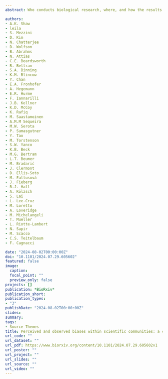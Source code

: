 ```yaml
---
abstract: Who conducts biological research, where, and how the results are disseminated varies among geographies and identities. Identifying and documenting these forms of bias by research communities is a critical first step towards addressing them. We documented perceived and observed biases in movement ecology. Movement ecology is a rapidly expanding sub-discipline of biology, which is strongly underpinned by fieldwork and technology use. First, we surveyed attendees of an international conference, and discussed the results at the conference (comparing uninformed vs informed perceived bias). Although most researchers identified as bias-aware, only a subset of biases were discussed in conversation. Next, by considering author affiliations from publications in the journal Movement Ecology, we found among-country discrepancies between the country of the authors’ affiliation and study site location related to national economics. At the within-country scale, we found that race-gender identities of postgraduate biology researchers in the USA differed from national demographics. We discuss the role of potential specific causes for the emergence of bias in the sub-discipline, e.g. parachute-science or accessibility to fieldwork. Undertaking data-driven analysis of bias within research sub-disciplines can help identify specific barriers and first steps towards the inclusion of a greater diversity of participants in the scientific process.

authors:
- A.K. Shaw
- leila
- S. Mezzini
- D. Kim
- N. Chatterjee
- D. Wolfson
- B. Abrahms
- N. Attias
- C.E. Beardsworth
- R. Beltran
- S.A. Binning
- K.M. Blincow
- Y. Chan
- E.A. Fronhofer
- A. Hegemann
- E.R. Hurme
- F. Iannarilli
- J.B. Kellner
- K.D. McCoy
- K. Rafiq
- M. Saastamoinen
- A.M.M Sequeira
- M.W. Serota
- P. Sumasgutner
- Y. Tao
- M. Torstenson
- S.W. Yanco
- K.B. Beck
- M.G. Bertram
- L.T. Beumer
- M. Bradarić
- J. Clermont
- D. Ellis-Soto
- M. Faltusová
- J. Fieberg
- R.J. Hall
- A. Kölzsch
- S. Lai
- L. Lee-Cruz
- M. Loretto
- A. Loveridge
- M. Michelangeli
- T. Mueller
- L. Riotte-Lambert
- N. Sapir
- M. Scacco
- C.S. Teitelbaum
- F. Cagnacci

date: "2024-08-02T00:00:00Z"
doi: "10.1101/2024.07.29.605602"
featured: false
image:
  caption: 
  focal_point: ""
  preview_only: false
projects: []
publication: *BioRxiv*
publication_short:  
publication_types:
- "3"
publishDate: "2024-08-02T00:00:00Z"
slides: 
summary: 
tags:
- Source Themes
title: Perceived and observed biases within scientific communities: a case study in movement ecology
url_code: ""
url_dataset: ""
url_pdf: https://www.biorxiv.org/content/10.1101/2024.07.29.605602v1
url_poster: ""
url_project: ""
url_slides: ""
url_source: ""
url_video: ""
---
```

